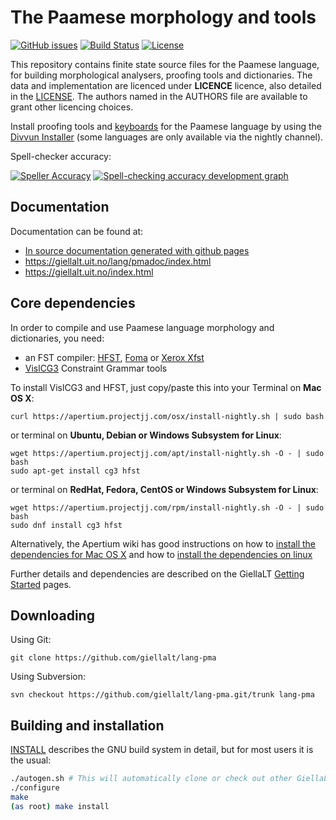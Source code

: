 The Paamese morphology and tools
==========================================

[![GitHub issues](https://img.shields.io/github/issues-raw/giellalt/lang-pma)](https://github.com/giellalt/lang-pma/issues)
[![Build Status](https://divvun-tc.thetc.se/api/github/v1/repository/giellalt/lang-pma/main/badge.svg)](https://github.com/giellalt/lang-pma/actions)
[![License](https://img.shields.io/github/license/giellalt/lang-pma)](https://github.com/giellalt/lang-pma/blob/main/LICENSE)

This repository contains finite state source files for the Paamese language,
for building morphological analysers, proofing tools
and dictionaries. The data and implementation are licenced under __LICENCE__
licence, also detailed in the
[LICENSE](https://github.com/giellalt/lang-pma/blob/main/LICENSE). The
authors named in the AUTHORS file are available to grant other licencing
choices.

Install proofing tools and [keyboards](https://github.com/giellalt/keyboard-pma)
for the Paamese language by using the [Divvun Installer](http://divvun.no)
(some languages are only available via the nightly channel).

Spell-checker accuracy:

[![Speller
Accuracy](https://img.shields.io/badge/Speller_Accuracy-XX_%25-green.svg)](https://giellalt.github.io/lang-pma/speller-report.html)
[![Spell-checking accuracy development
graph](https://giellalt.github.io/lang-pma/speller-report.svg)](https://giellalt.github.io/lang-pma/speller-report.svg)



Documentation
-------------

Documentation can be found at:

- [In source documentation generated with github
   pages](https://gilellalt.github.io/lang-pma/)
-   <https://giellalt.uit.no/lang/pmadoc/index.html>
-   <https://giellalt.uit.no/index.html>

Core dependencies
-----------------

In order to compile and use Paamese language morphology and
dictionaries, you need:

- an FST compiler: [HFST](https://github.com/hfst/hfst), [Foma](https://github.com/mhulden/foma) or [Xerox Xfst](https://web.stanford.edu/~laurik/fsmbook/home.html)
- [VislCG3](https://visl.sdu.dk/svn/visl/tools/vislcg3/trunk) Constraint Grammar tools

To install VislCG3 and HFST, just copy/paste this into your Terminal on **Mac OS X**:

```
curl https://apertium.projectjj.com/osx/install-nightly.sh | sudo bash
```

or terminal on **Ubuntu, Debian or Windows Subsystem for Linux**:

```
wget https://apertium.projectjj.com/apt/install-nightly.sh -O - | sudo bash
sudo apt-get install cg3 hfst
```

or terminal on **RedHat, Fedora, CentOS or Windows Subsystem for Linux**:

```
wget https://apertium.projectjj.com/rpm/install-nightly.sh -O - | sudo bash
sudo dnf install cg3 hfst
```

Alternatively, the Apertium wiki has good instructions on how to [install the dependencies for Mac
OS X](https://wiki.apertium.org/wiki/Apertium_on_Mac_OS_X) and how to [install
the dependencies on
linux](https://wiki.apertium.org/wiki/Installation_of_grammar_libraries)

Further details and dependencies are described on the GiellaLT [Getting Started](https://giellalt.uit.no/infra/GettingStarted.html) pages.

Downloading
-----------

Using Git:
```
git clone https://github.com/giellalt/lang-pma
```

Using Subversion:
```
svn checkout https://github.com/giellalt/lang-pma.git/trunk lang-pma
```

Building and installation
-------------------------

[INSTALL](https://github.com/giellalt/lang-pma/blob/main/INSTALL)
describes the GNU build system in detail, but for most users it is the usual:

```sh
./autogen.sh # This will automatically clone or check out other GiellaLT dependencies
./configure
make
(as root) make install
```
